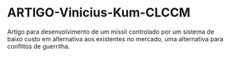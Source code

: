 # ARTIGO-Vinicius-Kum-CLCCM
Artigo para desenvolvimento de um míssil controlado por um sistema de baixo custo em alternativa aos existentes no mercado, uma alternativa para conflitos de guerrilha.
